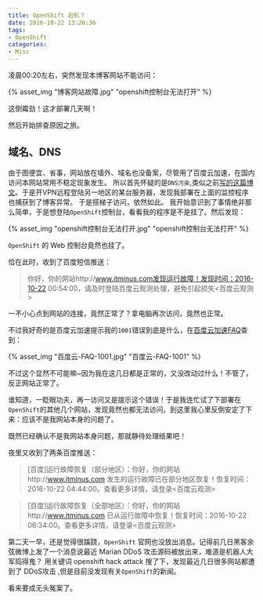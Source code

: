 ```yaml
---
title: OpenShift 宕机？
date: 2016-10-22 13:26:36
tags:
- OpenShift
categories:
- Misc
---
```


凌晨00:20左右，突然发现本博客网站不能访问：

{% asset_img "博客网站故障.jpg" "openshift控制台无法打开" %}

这倒霉劲！这才部署几天啊！

然后开始排查原因之旅。

## 域名、DNS

由于图便宜、省事，网站放在墙外、域名也没备案，尽管用了百度云加速，在国内访问本网站常用不稳定现象发生。
所以首先怀疑的是`DNS污染`,类似之前[写的这篇博文](http://www.itminus.com/2015/08/14/Misc/Github-and-DNS-Hijacking-by-Somebody/)。于是开VPN远程登陆另一地区的某台服务器，发现我部署在上面的监控程序也捕获到了博客异常。
于是搭梯子访问，依然如此。
我开始意识到了事情绝非那么简单，于是想登陆`OpenShift`控制台，看看我的程序是不是挂了。然后发现：

{% asset_img "openshift控制台无法打开.jpg" "openshift控制台无法打开" %}

`OpenShift` 的 Web 控制台竟然也挂了。


恰在此时，收到了百度短信推送：

> 你好，你的网站http://www.itminus.com发现运行故障！发现时间：2016-10-22 00:54:00，请及时登陆百度云观测处理，避免引起损失<百度云观测>

一不小心点到网站的连接，竟然正常了？拿电脑再次访问，竟然也正常。

不过我好奇的是百度云加速提示我的`1001`错误到底是什么，在[百度云加速FAQ](http://anquan.baidu.com/bbs/forum.php?mod=viewthread&tid=371363&page=1#pid1989640)查到：

{% asset_img "百度云-FAQ-1001.jpg" "百度云-FAQ-1001" %}

不过这个显然不可能嘛~因为我在这几日都是正常的，又没改动过什么！不管了，反正网站正常了。

谁知道，一眨眼功夫，再一访问又是提示这个错误！于是我连忙试了下部署在`OpenShift`的其他几个网站，发现竟然也都无法访问。到这里我心里反倒安定了下来：应该不是我网站本身的问题了。

既然已经确认不是我网站本身问题，那就静待处理结果吧！

夜里又收到了两条百度推送：

> [百度]运行故障恢复（部分地区）：你好，你的网站http://www.itminus.com 发生的运行故障已在部分地区恢复！恢复时间：2016-10-22 04:44:00。查看更多详情，请登录<百度云观测>

> [百度]运行故障恢复（全部地区）：你好，你的网站http://www.itminus.com 已从运行故障中恢复！恢复时间：2016-10-22 06:34:00。查看更多详情，请登录<百度云观测>

第二天一早，还是觉得很蹊跷，`OpenShift` 官网也没放出消息。记得前几日黑客余弦微博上发了一个消息说最近 Marian DDoS 攻击源码被放出来，难道是机器人大军捣得鬼？
用关键词 openshift hack attack 搜了下，发现最近几日很多网站都遭到了 DDoS攻击 ,但是目前没发现有关`OpenShift`的新闻。

看来要成无头冤案了。
